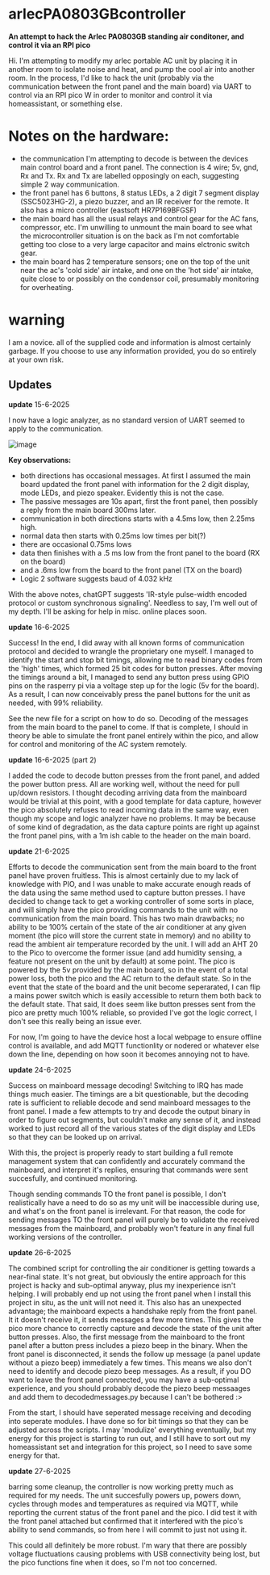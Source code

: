 # arlecPA0803GBcontroller
**An attempt to hack the Arlec PA0803GB standing air conditoner, and control it via an RPI pico**

Hi. I'm attempting to modify my arlec portable AC unit by placing it in another room to isolate noise and heat, and pump the cool air into another room.
In the process, I'd like to hack the unit (probably via the communication between the front panel and the main board) via UART to control via an RPI pico W in order to monitor and control it via homeassistant, or something else.

# Notes on the hardware:
- the communication I'm attempting to decode is between the devices main control board and a front panel. The connection is 4 wire; 5v, gnd, Rx and Tx. Rx and Tx are labelled opposingly on each, suggesting simple 2 way communication.
- the front panel has 6 buttons, 8 status LEDs, a 2 digit 7 segment display (SSC5023HG-2), a piezo buzzer, and an IR receiver for the remote. It also has a micro controller (eastsoft HR7P169BFGSF)
- the main board has all the usual relays and control gear for the AC fans, compressor, etc. I'm unwilling to unmount the main board to see what the microcontroller situation is on the back as I'm not comfortable getting too close to a very large capacitor and mains elctronic switch gear.
- the main board has 2 temperature sensors; one on the top of the unit near the ac's 'cold side' air intake, and one on the 'hot side' air intake, quite close to or possibly on the condensor coil, presumably monitoring for overheating. 

# **warning**
I am a novice. all of the supplied code and information is almost certainly garbage. If you choose to use any information provided, you do so entirely at your own risk.

## Updates

**update** 15-6-2025

I now have a logic analyzer, as no standard version of UART seemed to apply to the communication. 

![image](https://github.com/user-attachments/assets/234dc970-7463-4eff-8598-4fade56371c1)

**Key observations:**
- both directions has occasional messages. At first I assumed the main board updated the front panel with information for the 2 digit display, mode LEDs, and piezo speaker. Evidently this is not the case.
- The passive messages are 10s apart, first the front panel, then possibly a reply from the main board 300ms later.
- communication in both directions starts with a 4.5ms low, then 2.25ms high.
- normal data then starts with 0.25ms low times per bit(?)
- there are occasional 0.75ms lows
- data then finishes with a .5 ms low from the front panel to the board (RX on the board)
- and a .6ms low from the board to the front panel (TX on the board)
- Logic 2 software suggests baud of 4.032 kHz

With the above notes, chatGPT suggests 'IR-style pulse-width encoded protocol or custom synchronous signaling'.
Needless to say, I'm well out of my depth. I'll be asking for help in misc. online places soon.

**update** 16-6-2025

Success! In the end, I did away with all known forms of communication protocol and decided to wrangle the proprietary one myself. 
I managed to identify the start and stop bit timings, allowing me to read binary codes from the 'high' times, which formed 25 bit codes for button presses.
After moving the timings around a bit, I managed to send any button press using GPIO pins on the rasperry pi via a voltage step up for the logic (5v for the board).
As a result, I can now conceivably press the panel buttons for the unit as needed, with 99% reliability. 

See the new file for a script on how to do so. Decoding of the messages from the main board to the panel to come. If that is complete, I should in theory be able to simulate the front panel entirely within the pico, and allow for control and monitoring of the AC system remotely. 

**update** 16-6-2025 (part 2)

I added the code to decode button presses from the front panel, and added the power button press. All are working well, without the need for pull up/down resistors.
I thought decoding arriving data from the mainboard would be trivial at this point, with a good template for data capture, however the pico absolutely refuses to read incoming data in the same way, even though my scope and logic analyzer have no problems. It may be because of some kind of degradation, as the data capture points are right up against the front panel pins, with a 1m ish cable to the header on the main board.

**update** 21-6-2025

Efforts to decode the communication sent from the main board to the front panel have proven fruitless. This is almost certainly due to my lack of knowledge with PIO, and I was unable to make accurate enough reads of the data using the same method used to capture button presses. 
I have decided to change tack to get a working controller of some sorts in place, and will simply have the pico providing commands to the unit with no communication from the main board. This has two main drawbacks; no ability to be 100% certain of the state of the air conditioner at any given moment (the pico will store the current state in memory) and no ability to read the ambient air temperature recorded by the unit. I will add an AHT 20 to the Pico to overcome the former issue (and add humidity sensing, a feature not present on the unit by default) at some point.
The pico is powered by the 5v provided by the main board, so in the event of a total power loss, both the pico and the AC return to the default state. So in the event that the state of the board and the unit become seperarated, I can flip a mains power switch which is easily accessible to return them both back to the default state.
That said, It does seem like button presses sent from the pico are pretty much 100% reliable, so provided I've got the logic correct, I don't see this really being an issue ever.

For now, I'm going to have the device host a local webpage to ensure offline control is available, and add MQTT functionlity or nodered or whatever else down the line, depending on how soon it becomes annoying not to have.

**update** 24-6-2025

Success on mainboard message decoding! Switching to IRQ has made things much easier. The timings are a bit questionable, but the decoding rate is sufficient to reliable decode and send mainboard messages to the front panel. I made a few attempts to try and decode the output binary in order to figure out segments, but couldn't make any sense of it, and instead worked to just record all of the various states of the digit display and LEDs so that they can be looked up on arrival. 

With this, the project is properly ready to start building a full remote management system that can confidently and accurately command the mainboard, and interpret it's replies, ensuring that commands were sent succesfully, and continued monitoring. 

Though sending commands TO the front panel is possible, I don't realistically have a need to do so as my unit will be inaccessible during use, and what's on the front panel is irrelevant. For that reason, the code for sending messages TO the front panel will purely be to validate the received messages from the mainboard, and probably won't feature in any final full working versions of the controller. 

**update** 26-6-2025

The combined script for controlling the air conditioner is getting towards a near-final state. It's not great, but obviously the entire approach for this project is hacky and sub-optimal anyway, plus my inexperience isn't helping. I will probably end up not using the front panel when I install this project in situ, as the unit will not need it. This also has an unexpected advantage; the mainboard expects a handshake reply from the front panel. It it doesn't receive it, it sends messages a few more times. This gives the pico more chance to correctly capture and decode the state of the unit after button presses. Also, the first message from the mainboard to the front panel after a button press includes a piezo beep in the binary. When the front panel is disconnected, it sends the follow up message (a panel update without a piezo beep) immediately a few times. This means we also don't need to identify and decode piezo beep messages. As a result, if you DO want to leave the front panel connected, you may have a sub-optimal experience, and you should probably decode the piezo beep messaages and add them to decodedmessages.py because I can't be bothered :>

From the start, I should have seperated message receiving and decoding into seperate modules. I have done so for bit timings so that they can be adjusted across the scripts. I may 'modulize' everything eventually, but my energy for this project is starting to run out, and I still have to sort out my homeassistant set and integration for this project, so I need to save some energy for that.

**update** 27-6-2025

barring some cleanup, the controller is now working pretty much as required for my needs. The unit succesfully powers up, powers down, cycles through modes and temperatures as required via MQTT, while reporting the current status of the front panel and the pico. I did test it with the front panel attached but confirmed that it interfered with the pico's ability to send commands, so from here I will commit to just not using it.

This could all definitely be more robust. I'm wary that there are possibly voltage fluctuations causing problems with USB connectivity being lost, but the pico functions fine when it does, so I'm not too concerned.